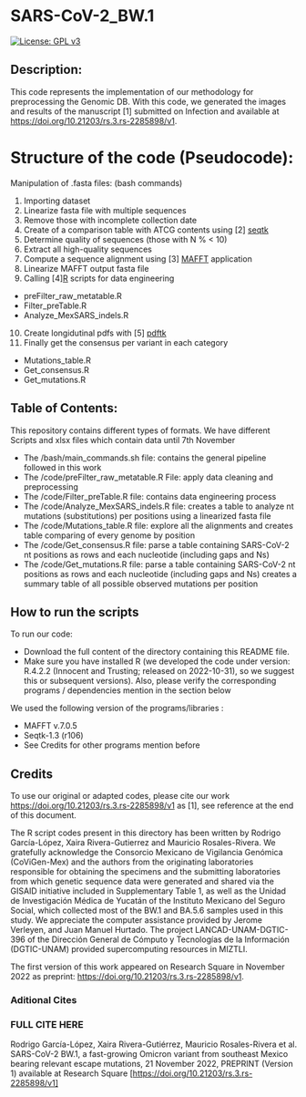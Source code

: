 # SARS-CoV-2_BW.1

[![License: GPL v3](https://img.shields.io/badge/License-GPLv3-blue.svg)](https://www.gnu.org/licenses/gpl-3.0)

## Description: 
This code represents the implementation of our methodology for preprocessing the Genomic DB. 
With this code, we generated the images and results of the manuscript [1] submitted on Infection and available at https://doi.org/10.21203/rs.3.rs-2285898/v1. 

# Structure of the code (Pseudocode): 
Manipulation of .fasta files: (bash commands)
1) Importing dataset
2) Linearize fasta file with multiple sequences
3) Remove those with incomplete collection date
4) Create of a comparison table with ATCG contents using [2] [seqtk](https://github.com/lh3/seqtk)
5) Determine quality of sequences (those with N % < 10)
6) Extract all high-quality sequences 
7) Compute a sequence alignment using [3] [MAFFT](https://academic.oup.com/mbe/article/30/4/772/1073398) application 
8) Linearize MAFFT output fasta file
9) Calling [4][R](https://www.r-project.org/) scripts for data engineering 
 * preFilter_raw_metatable.R
 * Filter_preTable.R
 * Analyze_MexSARS_indels.R
10) Create longidutinal pdfs with [5] [pdftk](https://www.pdflabs.com/t/pdftk/)
11) Finally get the consensus per variant in each category
 * Mutations_table.R
 * Get_consensus.R
 * Get_mutations.R	

## Table of Contents:
This repository contains different types of formats. We have different Scripts 
and xlsx files which contain data until 7th November
- The /bash/main_commands.sh file: contains the general pipeline followed in this work
- The /code/preFilter_raw_metatable.R File: apply data cleaning and preprocessing
- The /code/Filter_preTable.R file: contains data engineering process
- The /code/Analyze_MexSARS_indels.R file: creates a table to analyze nt mutations (substitutions) per positions using a linearized fasta file
- The /code/Mutations_table.R file: explore all the alignments and creates table comparing of every genome by position
- The /code/Get_consensus.R file: parse a table containing SARS-CoV-2 nt positions as rows and each nucleotide (including gaps and Ns)
- The /code/Get_mutations.R file: parse a table containing SARS-CoV-2 nt positions as rows and each nucleotide (including gaps and Ns) creates a 
summary table of all  possible observed mutations per position
## How to run the scripts

To run our code:
- Download the full content of the directory containing this README file.
- Make sure you have installed R (we developed the code under version: R.4.2.2 (Innocent and Trusting; released on 2022-10-31), so we suggest this or subsequent versions). 
Also, please verify the corresponding programs / dependencies mention in the section below

We used the following version of the programs/libraries :
- MAFFT v.7.0.5
- Seqtk-1.3 (r106)
- See Credits for other programs mention before

## Credits
To use our original or adapted codes, please cite our work https://doi.org/10.21203/rs.3.rs-2285898/v1 as [1], see reference at the end of this document.

The R script codes present in this directory has been written by Rodrigo García-López, Xaira Rivera-Gutierrez and Mauricio Rosales-Rivera.
We gratefully acknowledge the Consorcio Mexicano de Vigilancia Genómica (CoViGen-Mex) and the authors from the originating laboratories responsible for obtaining the specimens and the submitting laboratories from which genetic sequence data were generated and shared via the GISAID initiative included in Supplementary Table 1, as well as the Unidad de Investigación Médica de Yucatán of the Instituto Mexicano del Seguro Social, which collected most of the BW.1 and BA.5.6 samples used in this study. We appreciate the computer assistance provided by Jerome Verleyen, and Juan Manuel Hurtado. The project LANCAD-UNAM-DGTIC-396 of the Dirección General de Cómputo y Tecnologías de la Información (DGTIC-UNAM) provided supercomputing resources in MIZTLI.

The first version of this work appeared on Research Square in November 2022 as preprint: https://doi.org/10.21203/rs.3.rs-2285898/v1. 

### Aditional Cites


### FULL CITE HERE
Rodrigo García-López, Xaira Rivera-Gutiérrez, Mauricio Rosales-Rivera et al. SARS-CoV-2 BW.1, a fast-growing Omicron variant from southeast Mexico bearing relevant escape mutations, 21 November 2022, PREPRINT (Version 1) available at Research Square [https://doi.org/10.21203/rs.3.rs-2285898/v1]